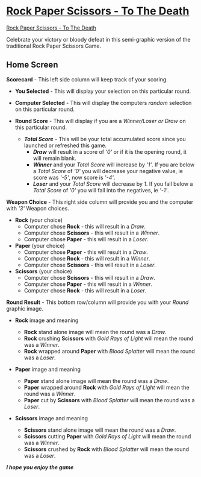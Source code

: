 # [Rock Paper Scissors - To The Death](https://bradwayne.github.io/R-P-S-Game)

[Rock Paper Scissors - To The Death](https://bradwayne.github.io/R-P-S-Game)

Celebrate your victory or bloody defeat in this semi-graphic version of the traditional Rock Paper Scissors Game.

## Home Screen

**Scorecard** - This left side column will keep track of your scoring.
    
* **You Selected** - This will display your selection on this particular round.

* **Computer Selected** - This will display the computers *random* selection on this particular round.

* **Round Score** - This will display if you are a *Winner/Loser or Draw* on this particular round.
    * **_Total Score_** - This will be your total accumulated score since you launched or refreshed this game.
        * **_Draw_** will result in a score of *'0'* or if it is the opening round, it will remain blank.
        * **_Winner_** and your *Total Score* will increase by *'1'*. If you are below a *Total Score* of *'0'* you will decrease your negative value, ie score was *'-5'*, now score is *'-4'*.
        * **_Loser_** and your *Total Score* will decrease by *1*. If you fall below a *Total Score* of *'0'* you will fall into the negatives, ie *'-1'*.

**Weapon Choice** - This right side column will provide you and the computer with *'3'* Weapon choices.
* **Rock** (your choice)
    * Computer chose **Rock** - this will result in a *Draw*.
    * Computer chose **Scissors** - this will result in a *Winner*.
    * Computer chose **Paper** - this will result in a *Loser*.
* **Paper** (your choice)
    * Computer chose **Paper** - this will result in a *Draw*.
    * Computer chose **Rock** - this will result in a *Winner*.
    * Computer chose **Scissors** - this will result in a *Loser*.
* **Scissors** (your choice)
    * Computer chose **Scissors** - this will result in a *Draw*.
    * Computer chose **Paper** - this will result in a *Winner*.
    * Computer chose **Rock** - this will result in a *Loser*.

**Round Result** - This bottom row/column will provide you with your *Round* graphic image.
* **Rock** image and meaning
    * **Rock** stand alone image will mean the round was a *Draw*.
    * **Rock** crushing **Scissors** with *Gold Rays of Light* will mean the round was a *Winner*.
    * **Rock** wrapped around **Paper** with *Blood Splatter* will mean the round was a *Loser*.

* **Paper** image and meaning
    * **Paper** stand alone image will mean the round was a *Draw*.
    * **Paper** wrapped around **Rock** with *Gold Rays of Light* will mean the round was a *Winner*.
    * **Paper** cut by **Scissors** with *Blood Splatter* will mean the round was a *Loser*.

* **Scissors** image and meaning
    * **Scissors** stand alone image will mean the round was a *Draw*.
    * **Scissors** cutting **Paper** with *Gold Rays of Light* will mean the round was a *Winner*.
    * **Scissors** crushed by **Rock** with *Blood Splatter* will mean the round was a *Loser*.

**_I hope you enjoy the game_**





